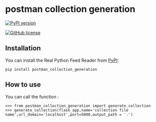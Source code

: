 # postman collection generation

[![PyPI version](https://badge.fury.io/py/postman-collection-generation.svg)](https://badge.fury.io/py/postman-collection-generation)

[![GitHub license](https://img.shields.io/github/license/Naereen/StrapDown.js.svg)](https://github.com/Naereen/StrapDown.js/blob/master/LICENSE)

## Installation

You can install the Real Python Feed Reader from [PyPI](https://pypi.org/project/postman_collection_generation/):

    pip install postman_collection_generation

## How to use

You can call the function :

    >>> from postman_collection_generation import generate_collection
    >>> generate_collection(flask_app,name='collection file name',url_domain='localhost',port=5000,output_path = '.')
    

